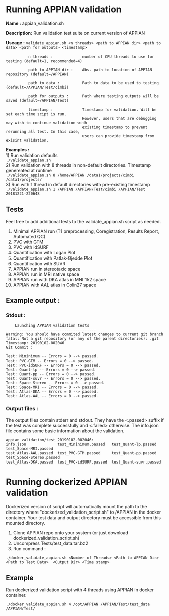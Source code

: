 # Running APPIAN validation

__Name :__        appian_validation.sh

__Description:__  Run validation test suite on current version of APPIAN

__Useage :__      ```validate_appian.sh <n threads> <path to APPIAN dir> <path to data> <path for outputs> <timestamp>```
  
              n threads :             number of CPU threads to use for testing (default=1, recommended=4)
              
              path to APPIAN dir :    Abs. path to location of APPIAN repository (default=/APPIAN)
              
              path to data :          Path to data to be used to testing (default=/APPIAN/Test/cimbi)
              
              path for outputs :      Path where testing outputs will be saved (default=/APPIAN/Test) 
              
              timestamp :             Timestamp for validation. Will be set each time scipt is run. 
                                      However, users that are debugging may wish to continue validation with
                                      existing timestamp to prevent rerunning all test. In this case, 
                                      users can provide timestamp from exisint validation. 
__Examples :__\
         1) Run validation defaults\
             ```./validate_appian.sh```\
          2) Run validation with 8 threads in non-default directories. Timestamp genereated at runtime\
              ```./validate_appian.sh 8 /home/APPIAN /data1/projects/cimbi /data1/projects/```  \
          3) Run with 1 thread in default directories with pre-existing timestamp\
              ```./validate_appian.sh 1 /APPIAN /APPIAN/Test/cimbi /APPIAN/Test 20181221-220648```
## Tests
Feel free to add additional tests to the validate_appian.sh script as needed.

1. Minimal APPIAN run (T1 preprocessing, Coregistration, Results Report, Automated QC)
2. PVC with GTM
3. PVC with idSURF
4. Quantification with Logan Plot
5. Quantification with Patlak-Gjedde Plot
6. Quantification with SUVR
7. APPIAN run in stereotaxic space
8. APPIAN run in MRI native space
9. APPIAN run with DKA atlas in MNI 152 space 
10. APPIAN with AAL atlas in Colin27 space

## Example output :

### Stdout :
```
    Launching APPIAN validation tests 
   -------------------------------------
Warning: You should have commited latest changes to current git branch
fatal: Not a git repository (or any of the parent directories): .git
Timestamp: 20190102-002046
Git Commit :

Test: Mininimum -- Errors = 0 --> passed.
Test: PVC-GTM -- Errors = 0 --> passed.
Test: PVC-idSURF -- Errors = 0 --> passed.
Test: Quant-lp -- Errors = 0 --> passed.
Test: Quant-pp -- Errors = 0 --> passed.
Test: Quant-suvr -- Errors = 0 --> passed.
Test: Space-Stereo -- Errors = 0 --> passed.
Test: Space-MRI -- Errors = 0 --> passed.
Test: Atlas-DKA -- Errors = 0 --> passed.
Test: Atlas-AAL -- Errors = 0 --> passed.
```
### Output files :
The output files contain stderr and stdout. They have the <.passed> suffix if the test was complete successfully and <.failed> otherwise. The info.json file contains some basic information about the validation.
```
appian_validation/test_20190102-002046:
info.json              test_Mininimum.passed   test_Quant-lp.passed    test_Space-MRI.passed
test_Atlas-AAL.passed  test_PVC-GTM.passed     test_Quant-pp.passed    test_Space-Stereo.passed
test_Atlas-DKA.passed  test_PVC-idSURF.passed  test_Quant-suvr.passed
```

# Running dockerized APPIAN validation
Dockerized version of script will automatically mount the path to the directory where "dockerized_validation_script.sh" to /APPIAN in the docker container. Your test data and output directory must be accessible from this mounted directory. 

1. Clone APPIAN repo onto your system (or just download dockerized_validation_script.sh)
2. Uncompress Tests/test_data.tar.bz2
3. Run command :

```
./docker_validate_appian.sh <Number of Threads> <Path to APPIAN Dir> <Path to Test Data>  <Output Dir> <Time stamp>
``` 

## Example 
Run dockerized validation script with 4 threads using APPIAN in docker container.

```./docker_validate_appian.sh 4 /opt/APPIAN /APPIAN/Test/test_data  /APPIAN/Test/```
